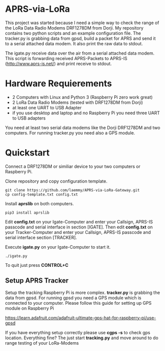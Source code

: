 # APRS-via-LoRa

This project was started because I need a simple way to check the range of the LoRa Data Radio Modems DRF1278DM from Dorji. My repository contains two python scripts and an example configuration file. The tracker.py is grabbing data from gpsd, build a packet for APRS and send it to a serial attached data modem. It also print the raw data to stdout.

The igate.py receive data over the air from a serial attached data modem. This script is forwarding received APRS-Packets to APRS-IS (http://www.aprs-is.net/) and print receive to stdout.

# Hardware Requierements

* 2 Computers with Linux and Python 3 (Raspberry Pi zero work great)
* 2 LoRa Data Radio Modems (tested with DRF1278DM from Dorji)
* at least one UART to USB Adapter
* if you use desktop and laptop and no Raspberry Pi you need three UART to USB adapters 

You need at least two serial data modems like the Dorji DRF1278DM and two computers. For running tracker.py you need also a GPS module.

# Quickstart

Connect a DRF1278DM or similiar device to your two computers or Raspberry Pi.

Clone repository and copy configuration template.

	git clone https://github.com/laemmy/APRS-via-LoRa-Gateway.git
	cp config-template.txt config.txt

Install **aprslib** on both computers.
  
    pip3 install aprslib

Edit **config.txt** on your Igate-Computer and enter your Callsign, APRS-IS passcode and serial interface in section [IGATE].
Then edit **config.txt** on your Tracker-Computer and enter your Callsign, APRS-IS passcode and serial interface section [TRACKER].

Execute **igate.py** on your Igate-Computer to start it.

    ./igate.py
    
To quit just press **CONTROL+C**

## Setup APRS Tracker

Setup the tracking Raspberry Pi is more complex. **tracker.py** is grabbing the data from gpsd. For running gpsd you need a GPS module which is connected to your computer. Please follow this guide for setting up GPS module on Raspberry Pi

https://learn.adafruit.com/adafruit-ultimate-gps-hat-for-raspberry-pi/use-gpsd

If you have everything setup correctly please use **cgps -s** to check gps location. Everything fine? The just start **tracking.py** and move around to do range testing of your LoRa-Modems








  

